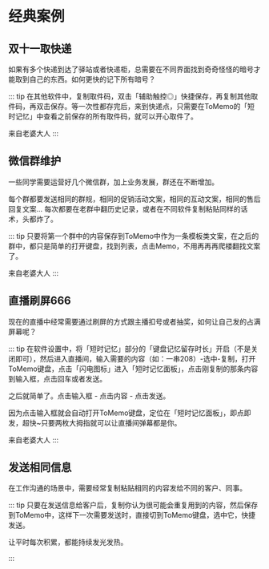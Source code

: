# 经典案例

## 双十一取快递
如果有多个快递到达了驿站或者快递柜，总需要在不同界面找到奇奇怪怪的暗号才能取到自己的东西。如何更快的记下所有暗号？

::: tip 
在其他软件中，复制取件码，双击「辅助触控◎」快捷保存，再复制其他取件码，再双击保存。等一次性都存完后，来到快递点，只需要在ToMemo的「短时记忆」中查看之前保存的所有取件码，就可以开心取件了。

来自老婆大人
:::

## 微信群维护
一些同学需要运营好几个微信群，加上业务发展，群还在不断增加。

每个群都要发送相同的群规，相同的促销活动文案，相同的互动文案，相同的售后回复文案... 每次都要在老群中翻历史记录，或者在不同软件复制粘贴同样的话术，头都炸了。

::: tip 
只要将第一个群中的内容保存到ToMemo中作为一条模板类文案，在之后的群中，都只是简单的打开键盘，找到列表，点击Memo，不用再再再爬楼翻找文案了。

来自老婆大人
:::

## 直播刷屏666
现在的直播中经常需要通过刷屏的方式跟主播扣号或者抽奖，如何让自己发的占满屏幕呢？

::: tip 
在软件设置中，将「短时记忆」部分的「键盘记忆留存时长」开启（不是关闭即可），然后进入直播间，输入需要的内容（如：一串208）-选中-复制，打开ToMemo键盘，点击「闪电图标」进入「短时记忆面板」，点击刚复制的那条内容到输入框，点击回车或者发送。

之后就简单了。点击输入框 - 点击内容 - 点击发送。

因为点击输入框就会自动打开ToMemo键盘，定位在「短时记忆面板」，即点即发，超快~只要两枚大拇指就可以让直播间弹幕都是你。

来自老婆大人
:::

## 发送相同信息
在工作沟通的场景中，需要经常复制粘贴相同的内容发给不同的客户、同事。

::: tip 
只要在发送信息给客户后，复制你认为很可能会重复用到的内容，然后保存到ToMemo中，这样下一次需要发送时，直接切到ToMemo键盘，选中它，快捷发送。

让平时每次积累，都能持续发光发热。

:::